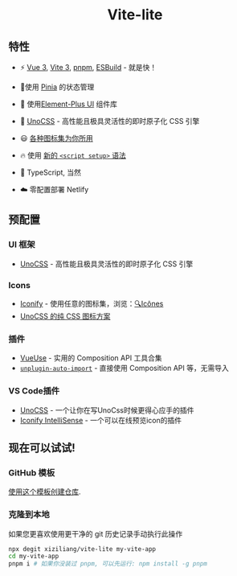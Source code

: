 <p align='center'>
 	<h1 align='center'>
    Vite-lite
	</h1>
</p>


## 特性

- ⚡️ [Vue 3](https://github.com/vuejs/core), [Vite 3](https://github.com/vitejs/vite), [pnpm](https://pnpm.io/), [ESBuild](https://github.com/evanw/esbuild) - 就是快！

- 🍍使用 [Pinia](https://pinia.vuejs.org) 的状态管理

- 🍭 使用[Element-Plus UI](https://element-plus.org/zh-CN/) 组件库

- 🎨 [UnoCSS](https://github.com/unocss/unocss) - 高性能且极具灵活性的即时原子化 CSS 引擎

- 😃 [各种图标集为你所用](https://github.com/antfu/unocss/tree/main/packages/preset-icons)

- 🔥 使用 [新的 `<script setup>` 语法](https://github.com/vuejs/rfcs/pull/227)

- 🦾 TypeScript, 当然

- ☁️ 零配置部署 Netlify



## 预配置

### UI 框架

- [UnoCSS](https://github.com/antfu/unocss) - 高性能且极具灵活性的即时原子化 CSS 引擎

### Icons

- [Iconify](https://iconify.design) - 使用任意的图标集，浏览：[🔍Icônes](https://icones.netlify.app/)
- [UnoCSS 的纯 CSS 图标方案](https://github.com/antfu/unocss/tree/main/packages/preset-icons)

### 插件

- [VueUse](https://github.com/antfu/vueuse) - 实用的 Composition API 工具合集
- [`unplugin-auto-import`](https://github.com/antfu/unplugin-auto-import) - 直接使用 Composition API 等，无需导入

### VS Code插件

- [UnoCSS](https://marketplace.visualstudio.com/items?itemName=antfu.unocss) - 一个让你在写UnoCss时候更得心应手的插件
- [Iconify IntelliSense](https://marketplace.visualstudio.com/items?itemName=antfu.iconify) - 一个可以在线预览icon的插件

## 现在可以试试!


### GitHub 模板

[使用这个模板创建仓库](https://github.com/xiziliang/vite-lite/generate).

### 克隆到本地

如果您更喜欢使用更干净的 git 历史记录手动执行此操作

```bash
npx degit xiziliang/vite-lite my-vite-app
cd my-vite-app
pnpm i # 如果你没装过 pnpm, 可以先运行: npm install -g pnpm
```
